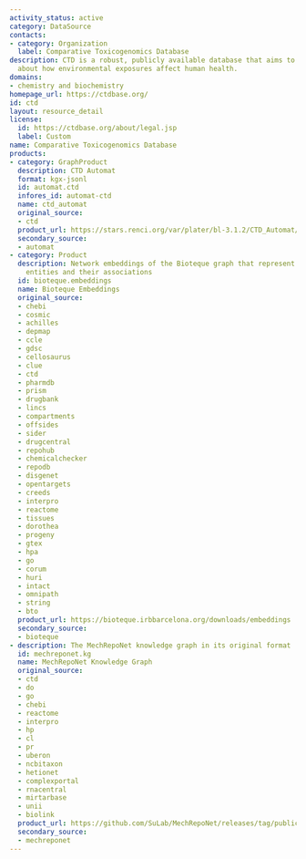```yaml
---
activity_status: active
category: DataSource
contacts:
- category: Organization
  label: Comparative Toxicogenomics Database
description: CTD is a robust, publicly available database that aims to advance understanding
  about how environmental exposures affect human health.
domains:
- chemistry and biochemistry
homepage_url: https://ctdbase.org/
id: ctd
layout: resource_detail
license:
  id: https://ctdbase.org/about/legal.jsp
  label: Custom
name: Comparative Toxicogenomics Database
products:
- category: GraphProduct
  description: CTD Automat
  format: kgx-jsonl
  id: automat.ctd
  infores_id: automat-ctd
  name: ctd_automat
  original_source:
  - ctd
  product_url: https://stars.renci.org/var/plater/bl-3.1.2/CTD_Automat/latest/kgx_files
  secondary_source:
  - automat
- category: Product
  description: Network embeddings of the Bioteque graph that represent biological
    entities and their associations
  id: bioteque.embeddings
  name: Bioteque Embeddings
  original_source:
  - chebi
  - cosmic
  - achilles
  - depmap
  - ccle
  - gdsc
  - cellosaurus
  - clue
  - ctd
  - pharmdb
  - prism
  - drugbank
  - lincs
  - compartments
  - offsides
  - sider
  - drugcentral
  - repohub
  - chemicalchecker
  - repodb
  - disgenet
  - opentargets
  - creeds
  - interpro
  - reactome
  - tissues
  - dorothea
  - progeny
  - gtex
  - hpa
  - go
  - corum
  - huri
  - intact
  - omnipath
  - string
  - bto
  product_url: https://bioteque.irbbarcelona.org/downloads/embeddings
  secondary_source:
  - bioteque
- description: The MechRepoNet knowledge graph in its original format
  id: mechreponet.kg
  name: MechRepoNet Knowledge Graph
  original_source:
  - ctd
  - do
  - go
  - chebi
  - reactome
  - interpro
  - hp
  - cl
  - pr
  - uberon
  - ncbitaxon
  - hetionet
  - complexportal
  - rnacentral
  - mirtarbase
  - unii
  - biolink
  product_url: https://github.com/SuLab/MechRepoNet/releases/tag/publication
  secondary_source:
  - mechreponet
---
```

